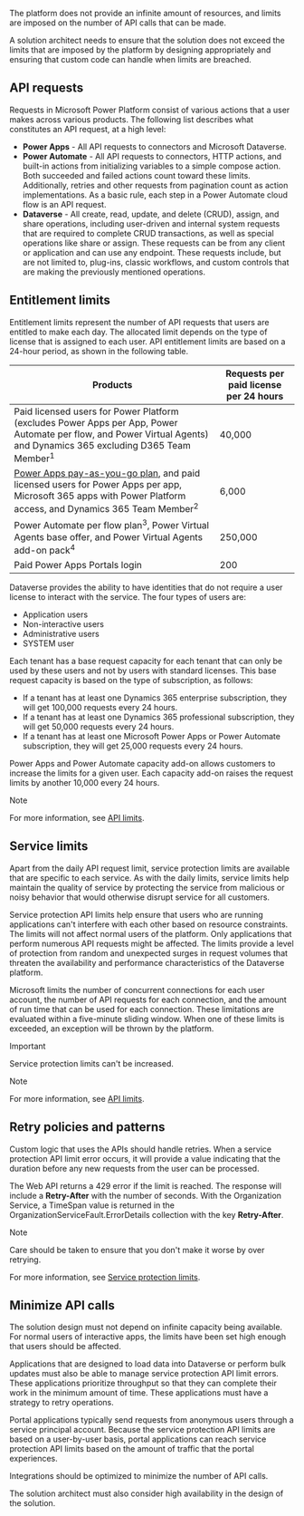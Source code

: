 The platform does not provide an infinite amount of resources, and limits are imposed on the number of API calls that can be made.

A solution architect needs to ensure that the solution does not exceed the limits that are imposed by the platform by designing appropriately and ensuring that custom code can handle when limits are breached.

## API requests

Requests in Microsoft Power Platform consist of various actions that a user makes across various products. The following list describes what constitutes an API request, at a high level:

- **Power Apps** - All API requests to connectors and Microsoft Dataverse.
- **Power Automate** - All API requests to connectors, HTTP actions, and built-in actions from initializing variables to a simple compose action. Both succeeded and failed actions count toward these limits. Additionally, retries and other requests from pagination count as action implementations. As a basic rule, each step in a Power Automate cloud flow is an API request.
- **Dataverse** - All create, read, update, and delete (CRUD), assign, and share operations, including user-driven and internal system requests that are required to complete CRUD transactions, as well as special operations like share or assign. These requests can be from any client or application and can use any endpoint. These requests include, but are not limited to, plug-ins, classic workflows, and custom controls that are making the previously mentioned operations.

## Entitlement limits

Entitlement limits represent the number of API requests that users are entitled to make each day. The allocated limit depends on the type of license that is assigned to each user. API entitlement limits are based on a 24-hour period, as shown in the following table.

| Products | Requests per paid license per 24 hours |
|--------------|-------------------|
| Paid licensed users for Power Platform (excludes Power Apps per App, Power Automate per flow, and Power Virtual Agents) and Dynamics 365 excluding D365 Team Member<sup>1</sup>    | 40,000     |
| [Power Apps pay-as-you-go plan](https://go.microsoft.com/fwlink/?linkid=2173947), and paid licensed users for Power Apps per app, Microsoft 365 apps with Power Platform access, and Dynamics 365 Team Member<sup>2</sup> | 6,000        |
| Power Automate per flow plan<sup>3</sup>, Power Virtual Agents base offer, and Power Virtual Agents add-on pack<sup>4</sup>   | 250,000    |
| Paid Power Apps Portals login | 200 |

Dataverse provides the ability to have identities that do not require a user license to interact with the service. The four types of users are:

- Application users
- Non-interactive users
- Administrative users
- SYSTEM user

Each tenant has a base request capacity for each tenant that can only be used by these users and not by users with standard licenses. This base request capacity is based on the type of subscription, as follows:

- If a tenant has at least one Dynamics 365 enterprise subscription, they will get 100,000 requests every 24 hours.
- If a tenant has at least one Dynamics 365 professional subscription, they will get 50,000 requests every 24 hours.
- If a tenant has at least one Microsoft Power Apps or Power Automate subscription, they will get 25,000 requests every 24 hours.

Power Apps and Power Automate capacity add-on allows customers to increase the limits for a given user. Each capacity add-on raises the request limits by another 10,000 every 24 hours.

> [!NOTE]
> For more information, see [API limits](/power-platform/admin/api-request-limits-allocations/?azure-portal=true).

## Service limits

Apart from the daily API request limit, service protection limits are available that are specific to each service. As with the daily limits, service limits help maintain the quality of service by protecting the service from malicious or noisy behavior that would otherwise disrupt service for all customers.

Service protection API limits help ensure that users who are running applications can't interfere with each other based on resource constraints. The limits will not affect normal users of the platform. Only applications that perform numerous API requests might be affected. The limits provide a level of protection from random and unexpected surges in request volumes that threaten the availability and performance characteristics of the Dataverse platform.

Microsoft limits the number of concurrent connections for each user account, the number of API requests for each connection, and the amount of run time that can be used for each connection. These limitations are evaluated within a five-minute sliding window. When one of these limits is exceeded, an exception will be thrown by the platform.

> [!IMPORTANT]
> Service protection limits can't be increased.

> [!NOTE]
> For more information, see [API limits](/powerapps/developer/common-data-service/api-limits/?azure-portal=true).

## Retry policies and patterns

Custom logic that uses the APIs should handle retries. When a service protection API limit error occurs, it will provide a value indicating that the duration before any new requests from the user can be processed.

The Web API returns a 429 error if the limit is reached. The response will include a **Retry-After** with the number of seconds. With the Organization Service, a TimeSpan value is returned in the OrganizationServiceFault.ErrorDetails collection with the key **Retry-After**.

> [!NOTE]
> Care should be taken to ensure that you don't make it worse by over retrying.

For more information, see [Service protection limits](/powerapps/developer/common-data-service/api-limits/?azure-portal=true).

## Minimize API calls

The solution design must not depend on infinite capacity being available. For normal users of interactive apps, the limits have been set high enough that users should be affected.

Applications that are designed to load data into Dataverse or perform bulk updates must also be able to manage service protection API limit errors. These applications prioritize throughput so that they can complete their work in the minimum amount of time. These applications must have a strategy to retry operations.

Portal applications typically send requests from anonymous users through a service principal account. Because the service protection API limits are based on a user-by-user basis, portal applications can reach service protection API limits based on the amount of traffic that the portal experiences.

Integrations should be optimized to minimize the number of API calls.

The solution architect must also consider high availability in the design of the solution.

